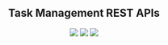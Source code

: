 <div align="center">
<h2>Task Management REST APIs</h2>

<img src="https://img.shields.io/badge/Python 3.12-FFD43B?style=for-the-badge&logo=python&logoColor=blue">
<img src="https://img.shields.io/badge/Django 4.2.8-092E20?style=for-the-badge&logo=django&logoColor=green">
<img src="https://img.shields.io/badge/REST Framework 3.14.0-092E20?style=for-the-badge&logo=django&logoColor=red">

</div>